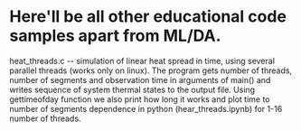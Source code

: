 # Here'll be all other educational code samples apart from ML/DA.
heat_threads.c -- simulation of linear heat spread in time, using several parallel threads (works only on linux). The program gets number of threads, number of segments and observation time in arguments of main() and writes sequence of system thermal states to the output file. Using gettimeofday function we also print how long it works and plot time to number of segments dependence in python (hear_threads.ipynb) for 1-16 number of threads. 
